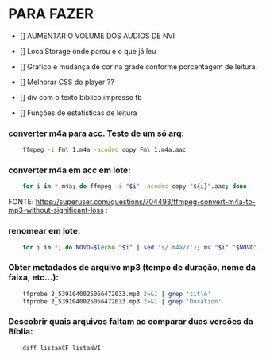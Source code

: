 # PARA FAZER

- []  AUMENTAR O VOLUME DOS AUDIOS DE NVI

- [] LocalStorage onde parou e o que já leu

- [] Gráfico e mudança de cor na grade conforme porcentagem de leitura.

- [] Melhorar CSS do player ??

- [] div com o texto bíblico impresso tb

- [] Funções de estatísticas de leitura



### converter m4a para acc. Teste de um só arq:
~~~bash
	ffmpeg -i Fm\ 1.m4a -acodec copy Fm\ 1.m4a.aac
~~~

### converter m4a em acc em lote:
~~~bash
 	for i in *.m4a; do ffmpeg -i "$i" -acodec copy "${i}".aac; done
~~~

FONTE: https://superuser.com/questions/704493/ffmpeg-convert-m4a-to-mp3-without-significant-loss :

### renomear em lote:
~~~bash
	for i in *; do NOVO=$(echo "$i" | sed 's/.m4a//'); mv "$i" "$NOVO"; done
~~~

### Obter metadados de arquivo mp3 (tempo de duração, nome da faixa, etc...):
~~~bash
	ffprobe 2_5391040025066472033.mp3 2>&1 | grep 'title'
 	ffprobe 2_5391040025066472033.mp3 2>&1 | grep 'Duration'
~~~

### Descobrir quais arquivos faltam ao comparar duas versões da Bíblia:
~~~bash
	diff listaACF listaNVI 
~~~


